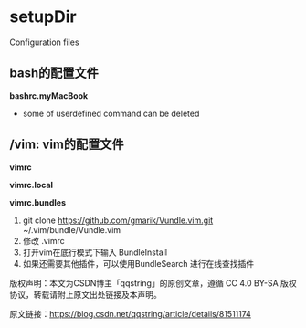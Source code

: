 # setupDir
Configuration files

## bash的配置文件

**bashrc.myMacBook**
* some of userdefined command can be deleted

## /vim: vim的配置文件

**vimrc**

**vimrc.local**

**vimrc.bundles**
1. git clone https://github.com/gmarik/Vundle.vim.git ~/.vim/bundle/Vundle.vim
2. 修改 .vimrc
3. 打开vim在底行模式下输入 BundleInstall
4. 如果还需要其他插件，可以使用BundleSearch 进行在线查找插件

版权声明：本文为CSDN博主「qqstring」的原创文章，遵循 CC 4.0 BY-SA 版权协议，转载请附上原文出处链接及本声明。

原文链接：https://blog.csdn.net/qqstring/article/details/81511174
